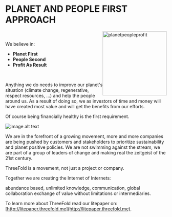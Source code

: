 # PLANET AND PEOPLE FIRST APPROACH

<img src="../img/planet_people_profit.png" alt="planetpeopleprofit" width="200" style="float: right"/>

&nbsp;

We believe in:

* **Planet First**  
* **People Second**  
* **Profit As Result**  

&nbsp;

Anything we do needs to improve our planet's situation (climate change, regenerative, respect resources, …) and help the people around us. As a result of doing so, we as investors of time and money will have created most value and will get the benefits from our efforts.

Of course being financially healthy is the first requirement.
</td>
  </tr>
</table>

![image alt text](../img/crisis_waves.jpg)  

We are in the forefront of a growing movement, more and more companies are being pushed by customers and stakeholders to prioritize sustainability and planet positive policies. We are not swimming against the stream, 
we are part of a group of leaders of change and making real the zeitgeist of the 21st century. 

ThreeFold is a movement, not just a project or company. 


Together we are creating the Internet of Internets:

abundance based, unlimited knowledge, communication, global collaboration
exchange of value without limitations or intermediaries. 


To learn more about ThreeFold read our litepaper on: [http://litepaper.threefold.me](http://litepaper.threefold.me).  

